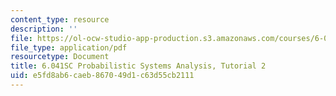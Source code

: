 ```yaml
---
content_type: resource
description: ''
file: https://ol-ocw-studio-app-production.s3.amazonaws.com/courses/6-041sc-probabilistic-systems-analysis-and-applied-probability-fall-2013/e5fd8ab6caeb867049d1c63d55cb2111_MIT6_041SCF13_tut02.pdf
file_type: application/pdf
resourcetype: Document
title: 6.041SC Probabilistic Systems Analysis, Tutorial 2
uid: e5fd8ab6-caeb-8670-49d1-c63d55cb2111
---
```

